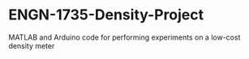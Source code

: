 # ENGN-1735-Density-Project
MATLAB and Arduino code for performing experiments on a low-cost density meter

